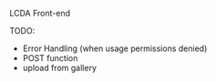 LCDA Front-end

TODO:
- Error Handling (when usage permissions denied)
- POST function
- upload from gallery

